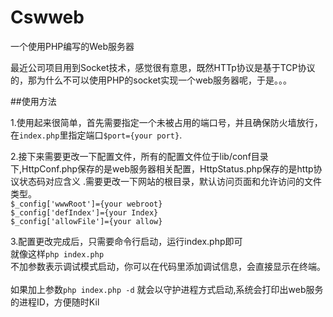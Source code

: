 # Cswweb
一个使用PHP编写的Web服务器

 最近公司项目用到Socket技术，感觉很有意思，既然HTTp协议是基于TCP协议的，那为什么不可以使用PHP的socket实现一个web服务器呢，于是。。。
 
##使用方法

  1.使用起来很简单，首先需要指定一个未被占用的端口号，并且确保防火墙放行，在`index.php`里指定端口`$port={your port}`.
  
  2.接下来需要更改一下配置文件，所有的配置文件位于lib/conf目录下,HttpConf.php保存的是web服务器相关配置，HttpStatus.php保存的是http协议状态码对应含义
  .需要更改一下网站的根目录，默认访问页面和允许访问的文件类型。<br>
  `$_config['wwwRoot']={your webroot}`<br>
  `$_config['defIndex']={your Index}`<br>
  `$_config['allowFile']={your allow}`<br>
  
  3.配置更改完成后，只需要命令行启动，运行index.php即可<br>
  就像这样`php index.php`<br> 不加参数表示调试模式启动，你可以在代码里添加调试信息，会直接显示在终端。<br>
  <br>
  如果加上参数`php index.php -d` 就会以守护进程方式启动,系统会打印出web服务的进程ID，方便随时Kil
  <br>
 
  
